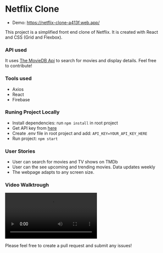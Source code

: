 # Netflix Clone

- Demo: <https://netflix-clone-a413f.web.app/>

This project is a simplified front end clone of Netflix. It is created with React and CSS (Grid and Flexbox).

### API used

It uses [The MovieDB Api](https://www.themoviedb.org/documentation/api) to search for movies and display details. Feel free to contribute!

### Tools used

- Axios
- React
- Firebase

### Runing Project Locally

- Install dependencies: run `npm install` in root project
- Get API key from [here](https://www.themoviedb.org/documentation/api)
- Create .env file in root project and add: `API_KEY=YOUR_API_KEY_HERE`
- Run project: `npm start`

### User Stories

- User can search for movies and TV shows on TMDb
- User can the see upcoming and trending movies. Data updates weekly
- The webpage adapts to any screen size.

### Video Walktrough

![](https://github.com/Sakshi-2100/netflix-clone/blob/main/netflix-demo.gif.mp4)

Please feel free to create a pull request and submit any issues!

